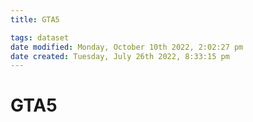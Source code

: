 ```yaml
---
title: GTA5

tags: dataset 
date modified: Monday, October 10th 2022, 2:02:27 pm
date created: Tuesday, July 26th 2022, 8:33:15 pm
---
```


# GTA5

